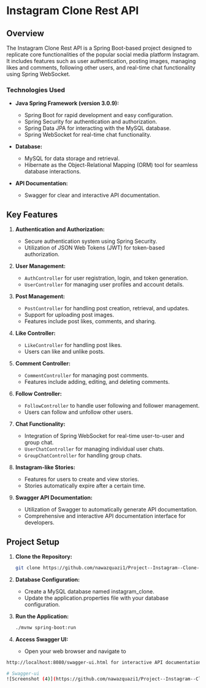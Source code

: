 # Instagram Clone Rest API

## Overview

The Instagram Clone Rest API is a Spring Boot-based project designed to replicate core functionalities of the popular social media platform Instagram. It includes features such as user authentication, posting images, managing likes and comments, following other users, and real-time chat functionality using Spring WebSocket.

### Technologies Used

- **Java Spring Framework (version 3.0.9):**
  - Spring Boot for rapid development and easy configuration.
  - Spring Security for authentication and authorization.
  - Spring Data JPA for interacting with the MySQL database.
  - Spring WebSocket for real-time chat functionality.

- **Database:**
  - MySQL for data storage and retrieval.
  - Hibernate as the Object-Relational Mapping (ORM) tool for seamless database interactions.

- **API Documentation:**
  - Swagger for clear and interactive API documentation.

## Key Features

1. **Authentication and Authorization:**
   - Secure authentication system using Spring Security.
   - Utilization of JSON Web Tokens (JWT) for token-based authorization.

2. **User Management:**
   - `AuthController` for user registration, login, and token generation.
   - `UserController` for managing user profiles and account details.

3. **Post Management:**
   - `PostController` for handling post creation, retrieval, and updates.
   - Support for uploading post images.
   - Features include post likes, comments, and sharing.

4. **Like Controller:**
   - `LikeController` for handling post likes.
   - Users can like and unlike posts.

5. **Comment Controller:**
   - `CommentController` for managing post comments.
   - Features include adding, editing, and deleting comments.

6. **Follow Controller:**
   - `FollowController` to handle user following and follower management.
   - Users can follow and unfollow other users.

7. **Chat Functionality:**
   - Integration of Spring WebSocket for real-time user-to-user and group chat.
   - `UserChatController` for managing individual user chats.
   - `GroupChatController` for handling group chats.

8. **Instagram-like Stories:**
   - Features for users to create and view stories.
   - Stories automatically expire after a certain time.

9. **Swagger API Documentation:**
   - Utilization of Swagger to automatically generate API documentation.
   - Comprehensive and interactive API documentation interface for developers.

## Project Setup

1. **Clone the Repository:**
   ```bash
   git clone https://github.com/nawazquazi1/Project--Instagram--Clone--Rest--Api--SpringBoot.git

 2. **Database Configuration:**
    - Create a MySQL database named instagram_clone. 
    - Update the application.properties file with your database configuration.  

3. **Run the Application:**
   ```bash
   ./mvnw spring-boot:run

4. **Access Swagger UI:**
   - Open your web browser and navigate to
  ```bash
 http://localhost:8080/swagger-ui.html for interactive API documentation.

# Swagger-ui
![Screenshot (4)](https://github.com/nawazquazi1/Project--Instagram--Clone--Rest--Api--SpringBoot/assets/111976978/53384b99-a2ab-4f2b-8d25-b1e802095f6f)



